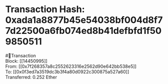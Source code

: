 
Transaction Hash: 0xada1a8877b45e54038bf004d8f77d22500a6fb074ed8b41defbfd1f509850511
====================================================================================
  
#💸Transaction  
Block: [[14450995]]  
From: [[0x7f268357a8c2552623316e2562d90e642bb538e5]]  
To: [[0x0f3ed7a3519dc3b3f4a80d0922c300875a527a60]]  
Transferred: 0.252 Ether